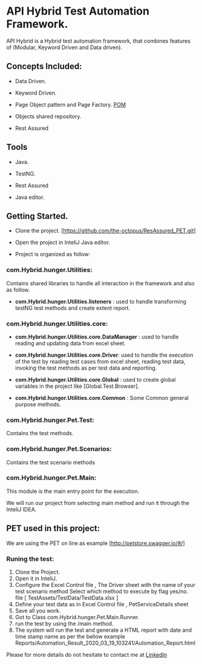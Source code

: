 # API Hybrid Test Automation Framework.

API Hybrid is a Hybrid test automation framework, that combines features of (Modular, Keyword Driven and Data driven).

## Concepts Included:

* Data Driven.

* Keyword Driven.

* Page Object pattern and Page Factory.  [POM ](https://www.guru99.com/page-object-model-pom-page-factory-in-selenium-ultimate-guide.html)

* Objects shared repository.

* Rest Assured

## Tools

* Java. 

* TestNG.

* Rest Assured

* Java editor.



## Getting Started.

* Clone the project. [https://github.com/the-octopus/ResAssured_PET.git]

* Open the project in InteliJ Java editor. 

* Project is organized as follow:

### **com.Hybrid.hunger.Utilities**:
Contains shared libraries to handle all interaction in the framework and also as follow.

 * **com.Hybrid.hunger.Utilities.listeners** : used to handle transforming testNG test methods and create extent report.

### **com.Hybrid.hunger.Utilities.core**:

 * **com.Hybrid.hunger.Utilities.core.DataManager** : used to handle reading and updating data from excel sheet.

 * **com.Hybrid.hunger.Utilities.core.Driver**: used to handle the execution of the test by reading test cases from excel sheet, reading test data, invoking the test methods as per test data and reporting.

 * **com.Hybrid.hunger.Utilities.core.Global** : used to create global variables in the project like [Global.Test.Browser].

* **com.Hybrid.hunger.Utilities.core.Common** : Some Common general purpose methods.

### **com.Hybrid.hunger.Pet.Test**:
Contains the test methods.

### **com.Hybrid.hunger.Pet.Scenarios**:
Contains the test scenario methods 

### **com.Hybrid.hunger.Pet.Main**:
This module is the main entry point for the execution.

We will run our project from selecting main method and run it through the InteliJ IDEA.


## PET used in this project:
We are using the PET on line as example [http://petstore.swagger.io/#/] 


### Runing the test:

 1. Clone the Project.
 2. Open it in InteliJ.
 3. Configure the Excel Control file , The Driver sheet with the name of your test scenario method Select which method to execute by flag yes/no.  file [ TestAssets/TestData/TestData.xlsx ]
 4. Define your test data as in Excel Control file , PetServiceDetails sheet 
 5. Save all you work.
 6. Got to Class com.Hybrid.hunger.Pet.Main.Runner.
 8. run the test by using the /main method.
 9. The system will run the test and generate a HTML report with date and time stamp name as per the bellow example 
	Reports/Automation_Result_2020_03_19_103241/Automation_Report.html
 

Please for more details do not hesitate to contact me at [LinkedIn](https://www.linkedin.com/in/abdelghany-abdelaziz)